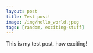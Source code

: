 ```yaml
---
layout: post
title: Test post!
image: /img/hello_world.jpeg
tags: [random, exciting-stuff]
---
```


This is my test post, how exciting!
